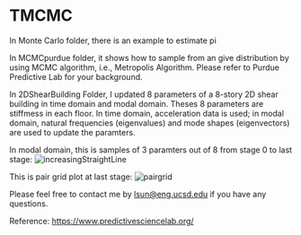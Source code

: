 # TMCMC
In Monte Carlo folder, there is an example to estimate pi 

In MCMCpurdue folder, it shows how to sample from an give distribution by using MCMC algorithm, i.e., Metropolis Algorithm. Please refer to Purdue Predictive Lab for your
background.

In 2DShearBuilding Folder, I updated 8 parameters of a 8-story 2D shear building in time domain and modal domain. Theses 8 parameters are stiffmess in each floor. In time 
domain, acceleration data is used; in modal domain, natural frequencies (eigenvalues) and mode shapes (eigenvectors) are used to update the paramters.

In modal domain, this is samples of 3 paramters out of 8 from stage 0 to last stage:
![increasingStraightLine](https://user-images.githubusercontent.com/73263019/201210645-b9297f0d-3ea0-4d52-8c68-0b79a4d0f3d9.gif)

This is pair grid plot at last stage:
![pairgrid](https://user-images.githubusercontent.com/73263019/201210885-629ced9d-73fe-4f7c-b46a-b82963348ce3.png)

Please feel free to contact me by lsun@eng.ucsd.edu if you have any questions.

Reference:
https://www.predictivesciencelab.org/

